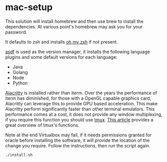 # mac-setup

This solution will install homebrew and then use brew to install the dependencies. At various point's homebrew may ask you for your password.

It defaults to zsh and installs [oh my zsh](https://github.com/ohmyzsh/ohmyzsh) if not present.

[asdf](https://github.com/asdf-vm/asdf) is used as the version manager, it installs the following language plugins and some default versions for each language:

- Java
- Golang
- Node
- Python

[Alacritty](https://github.com/alacritty/alacritty) is installed rather than iterm. Over the years the performance of iterm has diminished, for those with a OpenGL capable graphics card, Alacritty can leverage this to provide GPU based acceleration. This make Alacritty perform significantly faster than other terminal emulators. This performance comes at a cost, it does not provide any window multiplexing, if you require this function you should use [tmux](https://github.com/tmux/tmux). [This article](https://www.barbarianmeetscoding.com/blog/jaimes-guide-to-tmux-the-most-awesome-tool-you-didnt-know-you-needed) provides a great overview of tmux's functions.

Note at the end Virtualbox may fail, if it needs permissions granted for oracle before installing the software, it will provide the location of the change you require. Follow the instructions, then run the script again.

```sh
./install.sh
```
